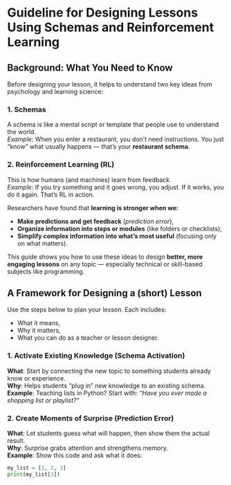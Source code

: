 # Guideline for Designing Lessons Using Schemas and Reinforcement Learning

## Background: What You Need to Know

Before designing your lesson, it helps to understand two key ideas from psychology and learning science:

### 1. **Schemas**  
A schema is like a mental script or template that people use to understand the world.  
*Example*: When you enter a restaurant, you don’t need instructions. You just “know” what usually happens — that’s your **restaurant schema**.

### 2. **Reinforcement Learning (RL)**  
This is how humans (and machines) learn from feedback.  
*Example*: If you try something and it goes wrong, you adjust. If it works, you do it again. That’s RL in action.

Researchers have found that **learning is stronger when we:**
- **Make predictions and get feedback** (*prediction error*),
- **Organize information into steps or modules** (like folders or checklists),
- **Simplify complex information into what’s most useful** (focusing only on what matters).

This guide shows you how to use these ideas to design **better, more engaging lessons** on any topic — especially technical or skill-based subjects like programming.

## A Framework for Designing a (short) Lesson

Use the steps below to plan your lesson. Each includes:
- What it means,
- Why it matters,
- What you can do as a teacher or lesson designer.

### 1. Activate Existing Knowledge (Schema Activation)

**What**: Start by connecting the new topic to something students already know or experience.  
**Why**: Helps students “plug in” new knowledge to an existing schema.  
**Example**: Teaching lists in Python? Start with:  *“Have you ever made a shopping list or playlist?”*

### 2. Create Moments of Surprise (Prediction Error)

**What**: Let students guess what will happen, then show them the actual result.  
**Why**: Surprise grabs attention and strengthens memory.  
**Example**: Show this code and ask what it does:  

```python
my_list = [1, 2, 3]
print(my_list[3])
```

